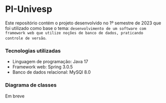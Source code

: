# PI-Univesp

Este repositório contém o projeto desenvolvido no 1º semestre de 2023 que foi utilizado como base o tema: `desenvolvimento de um software com framework web que utilize noções de banco de dados, praticando controle de versão`.

### Tecnologias utilizadas

- Linguagem de programação: Java 17
- Framework web: Spring 3.0.5
- Banco de dados relacional: MySQl 8.0

### Diagrama de classes

Em breve
